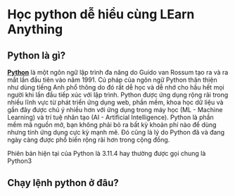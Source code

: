 # Học python dễ hiểu cùng LEarn Anything

## Python là gì?

[**Python**](https://python.org/) là một ngôn ngữ lập trình đa năng do Guido van Rossum tạo ra và ra mắt lần đầu tiên vào năm 1991. Cú pháp của ngôn ngữ Python thân thiện như dùng tiếng Anh phổ thông do đó rất dễ học và dễ nhớ cho hầu hết mọi người khi lần đầu tiếp xúc với lập trình. Python được ứng dụng rộng rãi trong nhiều lĩnh vực từ phát triển ứng dụng web, phần mềm, khoa học dữ liệu và gần đây được chú ý nhiều hơn với ứng dụng trong máy học (ML - Machine Learning) và trí tuệ nhân tạo (AI - Artificial Intelligence). Python là phần mềm mã nguồn mở, bạn không phải bỏ ra bất kỳ khoản phí nào để dùng nhưng tính ứng dụng cực kỳ mạnh mẽ. Đó cũng là lý do Python đã và đang ngày càng được phổ biến rộng rãi hơn trong cộng đồng.

Phiên bản hiện tại của Python là 3.11.4 hay thường được gọi chung là Python3
## Chạy lệnh python ở đâu?